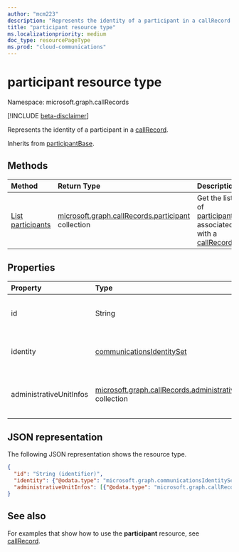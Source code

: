 ```yaml
---
author: "mcm223"
description: "Represents the identity of a participant in a callRecord."
title: "participant resource type"
ms.localizationpriority: medium
doc_type: resourcePageType
ms.prod: "cloud-communications"
---
```


# participant resource type

Namespace: microsoft.graph.callRecords

[!INCLUDE [beta-disclaimer](../../includes/beta-disclaimer.md)]

Represents the identity of a participant in a [callRecord](callrecords-callrecord.md).

Inherits from [participantBase](callrecords-participantbase.md).

## Methods

| Method          | Return Type                                                                                     | Description                                                   |
|:----------------|:------------------------------------------------------------------------------------------------|:--------------------------------------------------------------|
| [List participants](../api/callrecords-callrecord-list-participants.md)|[microsoft.graph.callRecords.participant](callrecords-participant.md) collection|Get the list of [participants](../resources/callrecords-participant.md) associated with a [callRecord](../resources/callrecords-callrecord.md).|

## Properties

| Property                | Type                                                                                                   | Description                                                                                                                                                        |
|:------------------------|:-------------------------------------------------------------------------------------------------------|--------------------------------------------------------------------------------------------------------------------------------------------------------------------|
| id                      | String                                                                                                 | Unique identifier for the call participant. Inherited from [participantBase](callrecords-participantbase.md).                                                      |
| identity                | [communicationsIdentitySet](communicationsidentityset.md)                                              | The identity of the call participant. Inherited from [participantBase](callrecords-participantbase.md).                                                            |
| administrativeUnitInfos | [microsoft.graph.callRecords.administrativeUnitInfo](callrecords-administrativeunitinfo.md) collection | List of [administrativeUnitInfo](callrecords-administrativeunitinfo.md) of the call participant. Inherited from [participantBase](callrecords-participantbase.md). |

## JSON representation

The following JSON representation shows the resource type.

<!-- {
  "blockType": "resource",
  "@odata.type": "microsoft.graph.callRecords.participant",
  "optionalProperties": [
    "id",
    "identity",
    "administrativeUnitInfos"
  ],
  "openType": true
} -->
```json
{
  "id": "String (identifier)",
  "identity": {"@odata.type": "microsoft.graph.communicationsIdentitySet"},
  "administrativeUnitInfos": [{"@odata.type": "microsoft.graph.callRecords.administrativeUnitInfo"}]
}
```

## See also

For examples that show how to use the **participant** resource, see [callRecord](callrecords-callrecord.md).
